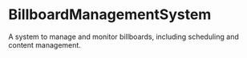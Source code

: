 # BillboardManagementSystem
A system to manage and monitor billboards, including scheduling and content management.
